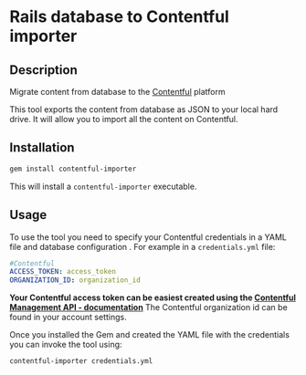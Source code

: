 Rails database to Contentful importer
=================

## Description

Migrate content from database to the [Contentful](https://www.contentful.com) platform

This tool exports the content from database as JSON to your local hard drive. It will allow you to import all the content on Contentful.


## Installation

``` bash
gem install contentful-importer
```

This will install a ```contentful-importer``` executable.

## Usage

To use the tool you need to specify your Contentful credentials in a YAML file and database configuration .
For example in a ```credentials.yml``` file:

``` yaml
#Contentful
ACCESS_TOKEN: access_token
ORGANIZATION_ID: organization_id

```

**Your Contentful access token can be easiest created using the [Contentful Management API - documentation](https://www.contentful.com/developers/documentation/content-management-api/#getting-started)**
The Contentful organization id can be found in your account settings.

Once you installed the Gem and created the YAML file with the credentials you can invoke the tool using:

``` bash
contentful-importer credentials.yml
```
